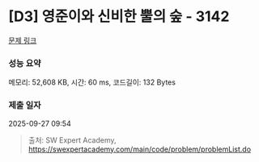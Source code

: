 # [D3] 영준이와 신비한 뿔의 숲 - 3142 

[문제 링크](https://swexpertacademy.com/main/code/problem/problemDetail.do?contestProbId=AV_6xWk6sbADFAWS) 

### 성능 요약

메모리: 52,608 KB, 시간: 60 ms, 코드길이: 132 Bytes

### 제출 일자

2025-09-27 09:54



> 출처: SW Expert Academy, https://swexpertacademy.com/main/code/problem/problemList.do